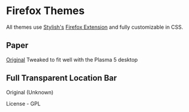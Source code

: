 # Firefox Themes
All themes use [Stylish's](https://userstyles.org/) [Firefox Extension](https://addons.mozilla.org/en-US/firefox/addon/stylish/?src=external-userstyleshome) and fully customizable in CSS.

## Paper 
[Original](https://userstyles.org/styles/131543/paper-for-firefox)
Tweaked to fit well with the Plasma 5 desktop

## Full Transparent Location Bar
Original (Unknown)

License - GPL
